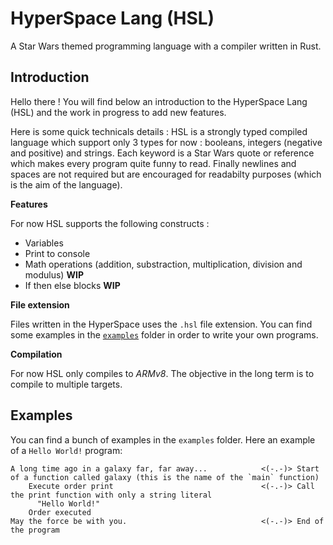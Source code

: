 # HyperSpace Lang (HSL)

A Star Wars themed programming language with a compiler written in Rust.

## Introduction

Hello there ! You will find below an introduction to the HyperSpace Lang (HSL) and the work in progress to add new features.

Here is some quick technicals details : HSL is a strongly typed compiled language which support only 3 types for now : booleans, integers (negative and positive) and strings. Each keyword is a Star Wars quote or reference which makes every program quite funny to read. Finally newlines and spaces are not required but are encouraged for readabilty purposes (which is the aim of the language).

**Features**

For now HSL supports the following constructs :

- Variables
- Print to console
- Math operations (addition, substraction, multiplication, division and modulus) **WIP**
- If then else blocks **WIP**

**File extension**

Files written in the HyperSpace uses the `.hsl` file extension. You can find some examples in the [`examples`](./examples/) folder in order to write your own programs.

**Compilation**

For now HSL only compiles to _ARMv8_. The objective in the long term is to compile to multiple targets.

## Examples

You can find a bunch of examples in the `examples` folder. Here an example of a `Hello World!` program:


```
A long time ago in a galaxy far, far away...            <(-.-)> Start of a function called galaxy (this is the name of the `main` function)
    Execute order print                                 <(-.-)> Call the print function with only a string literal
      "Hello World!"
    Order executed
May the force be with you.                              <(-.-)> End of the program
```
